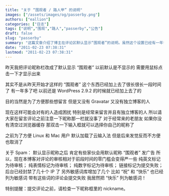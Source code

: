 ```yaml
---
title: "关于 “围观者 / 路人甲” 的说明"
images: ["/assets/images/og/passerby.png"]
authors: ["eallion"]
categories: ["日志"]
tags: ["说明","围观","路人","passerby","公告"]
draft: false
slug: "passerby"
summary: "这篇文章介绍了博主在评论区默认显示“围观者”的说明。虽然这个设置已经有一年多的历史，并且为了方便没有Gravatar和独立博客的读者留言，但对于经常留言且有独立博客的读者来说可能会感到困扰。博主还提醒读者在留言之前注意昵称框里的昵称，并指出对评论的审核有一些新的规则，例如待审核的评论包括纯英文、纯表情、纯数字和带有敏感词汇的评论。"
date: "2011-02-23 07:38:31"
lastmod: "2011-02-23 07:38:31"
---
```


昨天我把评论昵称栏改成了默认显示 “围观者”
以前默认是不显示的
需要用鼠标点击一下才显示出来

其实不是从昨天开始才这样的
“围观者” 这个东西已经加上去了很长很长一段时间了
有一年多了吧
以前还是 WordPress 2.9.2 的时候就已经加上去了的

目的当然是为了方便那些想留言
但是又没有 Gravatar 又没有独立博客的人

现在这样可能会对有的人造成困扰
特别是经常来留言并且有独立博客的人
所以请大家在留言评论之前注意一下昵称那一栏就没事了
对于经常来的老朋友
如果你没有清空过浏览器缓存
那双击一下输入框就可以选择你自己的昵称了

之前为了方便 Linux 和 Mac 用户
默认加载了云输入法
但是后来发觉反而不方便
也取消了

关于 Spam：
默认显示昵称之后
肯定有些家伙会用默认昵称 “围观者” 发广告
所以，现在本博客对评论的审核相对于前段时间的零门槛会变得严一些
纯英文标记为待审核；
纯表情标记为待审核；
纯数字标记为待审核；
链接标记为提交失败；
后台已经封禁了几十个 IP 了
另外敏感词库增加了几个
比如 “祝” 和 “快乐” 也已经列为敏感词
带有这些词的评论会提交失败
我居然把 “快乐” 列为敏感词！

特别提醒：提交评论之前，请检查一下昵称框里的 nickname。
